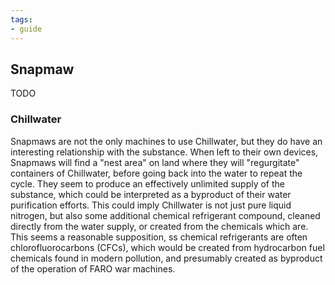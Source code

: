 ```yaml
---
tags:
- guide
---
```


## Snapmaw

TODO

### Chillwater

Snapmaws are not the only machines to use Chillwater, but they do have an interesting relationship with the substance.
When left to their own devices, Snapmaws will find a "nest area" on land where they will "regurgitate" containers of Chillwater, before going back into the water to repeat the cycle.
They seem to produce an effectively unlimited supply of the substance, which could be interpreted as a byproduct of their water purification efforts.
This could imply Chillwater is not just pure liquid nitrogen, but also some additional chemical refrigerant compound, cleaned directly from the water supply, or created from the chemicals which are.
This seems a reasonable supposition, ss chemical refrigerants are often chlorofluorocarbons (CFCs), which would be created from hydrocarbon fuel chemicals found in modern pollution, and presumably created as byproduct of the operation of FARO war machines.
